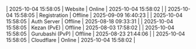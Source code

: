 | 2025-10-04 15:58:05 | Website | Online | 2025-10-04 15:58:02 |
| 2025-10-04 15:58:05 | Registration | Offline | 2025-09-09 16:40:23 |
| 2025-10-04 15:58:05 | Auth Server | Offline | 2025-08-18 09:33:31 |
| 2025-10-04 15:58:05 | Kezan (PvE) | Offline | 2025-08-03 17:58:02 |
| 2025-10-04 15:58:05 | Gurubashi (PvP) | Offline | 2025-08-23 21:44:06 |
| 2025-10-04 15:58:05 | Cloudflare | Online | 2025-10-04 15:58:02 |
